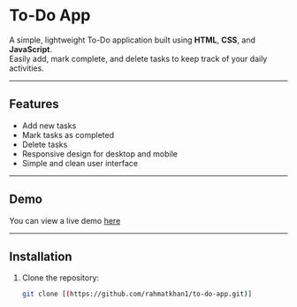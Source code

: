 # To-Do App

A simple, lightweight To-Do application built using **HTML**, **CSS**, and **JavaScript**.  
Easily add, mark complete, and delete tasks to keep track of your daily activities.

---

## Features

- Add new tasks
- Mark tasks as completed
- Delete tasks
- Responsive design for desktop and mobile
- Simple and clean user interface

---

## Demo

You can view a live demo [here](https://rahmatkhan1.github.io/to-do-app/) 

---

## Installation

1. Clone the repository:
   ```bash
   git clone [(https://github.com/rahmatkhan1/to-do-app.git)]
